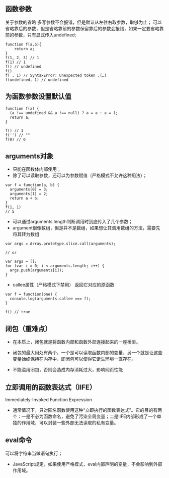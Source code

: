 ##  函数参数
关于参数的省略
多写参数不会报错，但是默认从左往右取参数，取够为止；
可以省略靠后的参数，但是省略靠前的参数保留靠后的参数会报错，如果一定要省略靠前的参数，只有显式传入undefined;
```
function f(a,b){
	return a;
}
f(1, 2, 3) // 1
f(1) // 1
f() // undefined
f()
f( , 1) // SyntaxError: Unexpected token ,(…)
f(undefined, 1) // undefined
```

## 为函数参数设置默认值
```
function f(a) {
  (a !== undefined && a !== null) ? a = a : a = 1;
  return a;
}

f() // 1
f('') // ""
f(0) // 0
```

## arguments对象
- 只能在函数体内部使用；
- 除了可以读取参数，还可以为参数赋值（严格模式不允许这种用法）；
```
var f = function(a, b) {
  arguments[0] = 3;
  arguments[1] = 2;
  return a + b;
}
f(1, 1)
// 5
```
- 可以通过arguments.length判断调用时到底传入了几个参数；
- argument很像数组，但是并不是数组，如果想让其调用数组的方法，需要先将其转为数组
```
var args = Array.prototype.slice.call(arguments);

// or

var args = [];
for (var i = 0; i < arguments.length; i++) {
  args.push(arguments[i]);
}
```
- callee属性（严格模式下禁用）
返回它对应的原函数
```
var f = function(one) {
  console.log(arguments.callee === f);
}

f() // true
```

## 闭包（重难点）
- 在本质上，闭包就是将函数内部和函数外部连接起来的一座桥梁。
- 闭包的最大用处有两个，一个是可以读取函数内部的变量，另一个就是让这些变量始终保持在内存中，即闭包可以使得它诞生环境一直存在。

- 不能滥用闭包，否则会造成内存消耗过大，影响网页性能

## 立即调用的函数表达式（IIFE）
Immediately-Invoked Function Expression

- 通常情况下，只对匿名函数使用这种“立即执行的函数表达式”。它的目的有两个：一是不必为函数命名，避免了污染全局变量；二是IIFE内部形成了一个单独的作用域，可以封装一些外部无法读取的私有变量。

## eval命令
可以将字符串当做语句执行；
- JavaScript规定，如果使用严格模式，eval内部声明的变量，不会影响到外部作用域。

